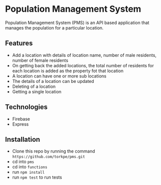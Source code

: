 # Population Management System

<p>Population Management System (PMS) is an API based application that manages the population for a particular location.</p>

## Features

* Add a location with details of location name, number of male residents, number of female residents
* On getting back the added locations, the total number of residents for each location is added as the property fot that location
* A location can have one or more sub locations
* The details of a location can be updated
* Deleting of a location
* Getting a single location

## Technologies

* Firebase 
* Express

## Installation

* Clone this repo by running the command `https://github.com/torkpe/pms.git`
* cd into `pms`
* cd into `functions`
* run `npm install`
* run `npm test` to run tests